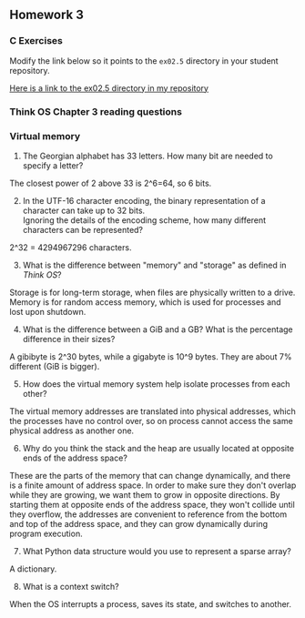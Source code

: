 ## Homework 3

### C Exercises

Modify the link below so it points to the `ex02.5` directory in your
student repository.

[Here is a link to the ex02.5 directory in my repository](https://github.com/kailevy/ExercisesInC/tree/master/exercises/ex02.5)

### Think OS Chapter 3 reading questions

### Virtual memory

1) The Georgian alphabet has 33 letters.  How many bit are needed to specify a letter?

The closest power of 2 above 33 is 2^6=64, so 6 bits.

2) In the UTF-16 character encoding, the binary representation of a character can take up to 32 bits.  
Ignoring the details of the encoding scheme, how many different characters can be represented?

2^32 = 4294967296 characters.

3) What is the difference between "memory" and "storage" as defined in *Think OS*?

Storage is for long-term storage, when files are physically written to a drive. Memory is for random access memory, which is used for processes and lost upon shutdown.

4) What is the difference between a GiB and a GB?  What is the percentage difference in their sizes?

A gibibyte is 2^30 bytes, while a gigabyte is 10^9 bytes. They are about 7% different (GiB is bigger).

5) How does the virtual memory system help isolate processes from each other?

The virtual memory addresses are translated into physical addresses, which the processes have no control over, so on process cannot access the same physical address as another one.

6) Why do you think the stack and the heap are usually located at opposite ends of the address space?

These are the parts of the memory that can change dynamically, and there is a finite amount of address space. In order to make sure they don't overlap while they are growing, we want them to grow in opposite directions. By starting them at opposite ends of the address space, they won't collide until they overflow, the addresses are convenient to reference from the bottom and top of the address space, and they can grow dynamically during program execution.

7) What Python data structure would you use to represent a sparse array?

A dictionary.

8) What is a context switch?

When the OS interrupts a process, saves its state, and switches to another.
